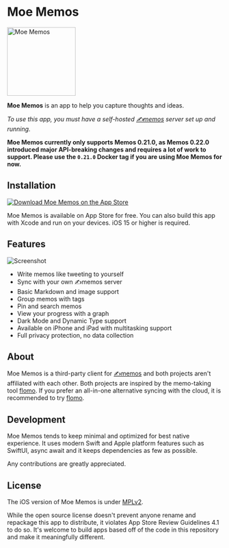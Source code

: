 Moe Memos
=========

<img alt="Moe Memos" src="https://memos.moe/memos.png" width="160" height="160" />

**Moe Memos** is an app to help you capture thoughts and ideas.

*To use this app, you must have a self-hosted [✍️memos](https://github.com/usememos/memos) server set up and running.*

**Moe Memos currently only supports Memos 0.21.0, as Memos 0.22.0 introduced major API-breaking changes and requires a lot of work to support. Please use the `0.21.0` Docker tag if you are using Moe Memos for now.**

## Installation

[![Download Moe Memos on the App Store](https://memos.moe/app-store-badge.svg)](https://apps.apple.com/app/moe-memos/id1643902185)

Moe Memos is available on App Store for free. You can also build this app with Xcode and run on your devices. iOS 15 or higher is required.

## Features

![Screenshot](https://memos.moe/screenshot.png)

- Write memos like tweeting to yourself
- Sync with your own ✍️memos server
- Basic Markdown and image support
- Group memos with tags
- Pin and search memos
- View your progress with a graph
- Dark Mode and Dynamic Type support
- Available on iPhone and iPad with multitasking support
- Full privacy protection, no data collection

## About

Moe Memos is a third-party client for [✍️memos](https://github.com/usememos/memos) and both projects aren't affiliated with each other. Both projects are inspired by the memo-taking tool [flomo](https://flomoapp.com/). If you prefer an all-in-one alternative syncing with the cloud, it is recommended to try [flomo](https://flomoapp.com/).

## Development

Moe Memos tends to keep minimal and optimized for best native experience. It uses modern Swift and Apple platform features such as SwiftUI, async await and it keeps dependencies as few as possible.

Any contributions are greatly appreciated.

## License

The iOS version of Moe Memos is under [MPLv2](LICENSE).

While the open source license doesn't prevent anyone rename and repackage this app to distribute, it violates App Store Review Guidelines 4.1 to do so. It's welcome to build apps based off of the code in this repository and make it meaningfully different.
